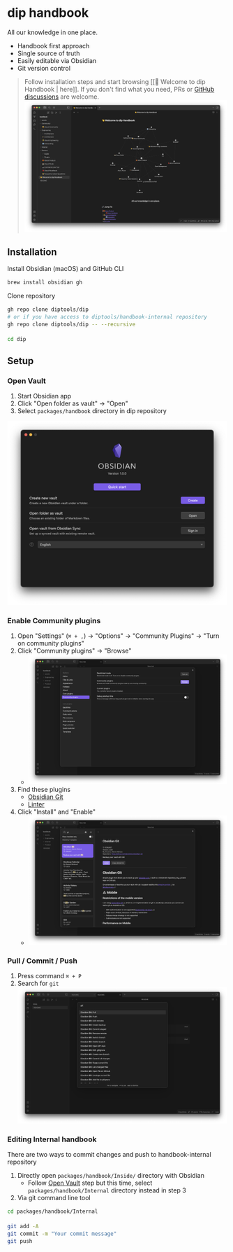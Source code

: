 # dip handbook

All our knowledge in one place.
- Handbook first approach
- Single source of truth
- Easily editable via Obsidian
- Git version control

> Follow installation steps and start browsing [[👋 Welcome to dip Handbook | here]].
> If you don't find what you need, PRs or [GitHub discussions](https://github.com/diptools/dip/discussions) are welcome.
![Obsidian vault menu](./assets/images/obsidian/handbook.png)

## Installation

Install Obsidian (macOS) and GitHub CLI
```sh
brew install obsidian gh
```

Clone repository
```sh
gh repo clone diptools/dip
# or if you have access to diptools/handbook-internal repository
gh repo clone diptools/dip -- --recursive
 
cd dip
```

## Setup

### Open Vault
1. Start Obsidian app
2. Click "Open folder as vault" -> "Open"
3. Select `packages/handbook` directory in dip repository

![Obsidian vault menu](./assets/images/obsidian/vault-menu.png)
### Enable Community plugins
1. Open "Settings" (`⌘ + ,`) -> "Options" -> "Community Plugins" -> "Turn on community plugins"
2. Click "Community plugins" -> "Browse"
	- ![Enable third party plugin](./assets/images/obsidian/community-plugins.png)   
3. Find these plugins
	- [Obsidian Git](https://github.com/denolehov/obsidian-git)
	- [Linter](https://github.com/platers/obsidian-linter)
4. Click "Install" and "Enable"
	- ![Obsidian Git Plugin](./assets/images/obsidian/obsidian-git-plugin.png)

### Pull / Commit / Push
1. Press command `⌘ + P`
2. Search for `git`
	![Obsidian git commands](./assets/images/obsidian/git-commands.png)
### Editing Internal handbook
There are two ways to commit changes and push to handbook-internal repository
1. Directly open `packages/handbook/Inside/` directory with Obsidian
	- Follow [Open Vault](#open-vault) step but this time, select `packages/handbook/Internal` directory instead in step 3
2. Via git command line tool
```sh
cd packages/handbook/Internal

git add -A
git commit -m "Your commit message"
git push
```
